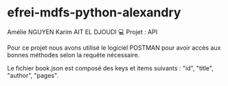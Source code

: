 # efrei-mdfs-python-alexandry
Amélie NGUYEN
Karim AIT EL DJOUDI
:computer: Projet : API 

Pour ce projet nous avons utilisé le logiciel POSTMAN pour avoir accès aux bonnes méthodes selon la requête nécessaire.

Le fichier book.json est composé des keys et items suivants : "id", "title", "author", "pages".


